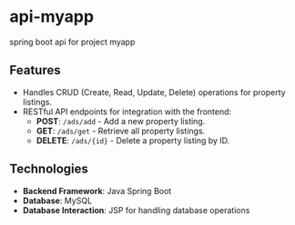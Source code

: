 # api-myapp
 spring boot api for project myapp

 ## Features
- Handles CRUD (Create, Read, Update, Delete) operations for property listings.
- RESTful API endpoints for integration with the frontend:
    - **POST**: `/ads/add` - Add a new property listing.
    - **GET**: `/ads/get` - Retrieve all property listings.
    - **DELETE**: `/ads/{id}` - Delete a property listing by ID.

## Technologies
- **Backend Framework**: Java Spring Boot
- **Database**: MySQL
- **Database Interaction**: JSP for handling database operations
